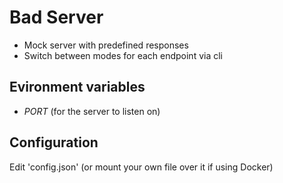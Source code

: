 # Bad Server
- Mock server with predefined responses
- Switch between modes for each endpoint via cli

## Evironment variables

* *PORT* (for the server to listen on)

## Configuration

Edit 'config.json' (or mount your own file over it if using Docker)